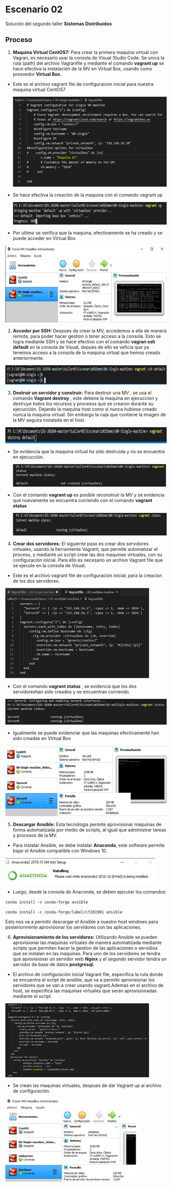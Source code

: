 # Escenario 02 

Solución del segundo taller **Sistemas Distribuidos**

## Proceso

1. **Maquina Virtual CentOS7:** Para crear la primera maquina virtual con Vagran, es necesario usar la consola de Visual Studio Code. Se unica la ruta (path) del archivo Vagranfile y mediante el comando **vagrant up** se hace efectiva la instalación de la MV en Virtual Box, usando como proovedor **Virtual Box.**

- Este es el archivo vagrant file de configuraicon inicial para nuestra maquina virtual CentOS7

  <img src ="E02/vagranfile1.JPG" height="280" >
  
- Se hace efectiva la creación de la maquina con el comando vagrant up

  <img src ="E02/vagrantup1.JPG" height="70" >
  
- Por ultimo se verifica que la maquina, efectivamente se ha creado y se puede acceder en Virtual Box

<img src ="E02/prueba1.JPG" height="240" >

2. **Acceder por SSH:** Despues de crear la MV, accedemos a ella de manera remota, para poder hacer gestion o tener acceso a la consola. Esto se logra mediante SSH y se hace efectivo con el comando **vagran ssh default** en la consola de Visual, depues de ello se veficia que ya tenemos acceso a la consola de la maquina virtual que hemos creado anteriormente.   


<img src ="E02/ssh.JPG" height="60" >


3. **Destruir un servidor y construir:** Para destruir una MV , se usa el comando **Vagrant destroy** , este detiene la maquina en ejecuccion y destruye todos los recursos y procesos que se crearon durante su ejecucción. Dejando la maquina host como si nunca hubiese creado nunca la maquina virtual. Sin embargo la caja que contiene la imagen de la MV seguira instalada en el host.


  <img src ="E02/destroy.JPG" height="50" >
   
- Se evidencia que la maquina virtual ha sido destruida y no se encuentra en ejecucción.

  <img src ="E02/destruida.JPG" height="70" >
  
- Con el comando **vagrant up** es posible reconstruir la MV y se evidencia que nuevamente se encuentra corriendo con el comando **vagrant status**

  <img src ="E02/reconstruida.JPG" height="70" >


4. **Crear dos servidores:** El siguiente paso es crear dos servidores virtuales, usando la herramienta Vagrant, que permite automatizar el proceso, y mediante un script crear las dos maquinas virtuales, con su configuración inicial. Para ello es necesario un archivo Vagrant file que se ejecute en la consola de Visual.


- Este es el archivo vagrant file de configuracion inicial, para la creacion de los dos servidores.

<img src ="E02/vagranfile2.JPG" height="280" >

- Con el comando **vagrant status** , se evidencia que los dos servidoreshan sido creados y se encuentran corriendo.

<img src ="E02/prueba2.JPG" height="80" >

- Igualmente se puede evidenciar que las maquinas efectivamente han sido creadas en Virtual Box


<img src ="E02/prueba3.JPG" height="220" >


5. **Descargar Ansible:** Esta tecnologia permite aprovisionar maquinas de forma automatizada por medio de scripts, al igual que administrar tareas y procesos de la MV. 

- Para instalar Ansible, se debe instalar **Anaconda**, este software permite bajar el Ansible compatible con Windows 10.

<img src ="E02/Conda.JPG" height="80" >

- Luego, desde la consola de Anaconda, se deben ejecutar los comandos:

`conda install -c conda-forge ansible`

`conda install -c conda-forge/label/cf201901 ansible`

Esto nos va a permitir descargar el Ansible a nuestro host windows para posteriormente aprovisionar los servidores con las aplicaciones.


6. **Aprovisionamiento de los servidores:** Utilizando Ansible se pueden aprovisionar las maquinas virtuales de manera automatizada mediante scripts que permiten hacer la gestion de las aplicaciones o servidios que se instalan en las maquinas. Para uno de los servidores se tendra que aprovisionar un servidor web **Nginx** y el segundo servidor tendra un servidor de base de datos **postgresql.**

- El archivo de configuración inicial Vagrant file, especifica la ruta donde se encuentra el script de ansible, que va a permitir aprovisionar los servidores que se van a crear usando vagrant.Ademas en el archivo de host, se especifica las maquinas virtuales que seran aprovisionadas mediante el script.

<img src ="E02/vagranfile3.JPG" height="230" >


- Se crean las maquinas virtuales, despues de dar Vagrant up al archivo de configuración.

<img src ="E02/Maquinas.JPG" height="260" >





